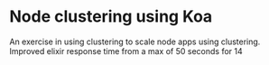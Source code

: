 # Node clustering using Koa
An exercise in using clustering to scale node apps using clustering. Improved elixir response time from a max of 50 seconds for 14
